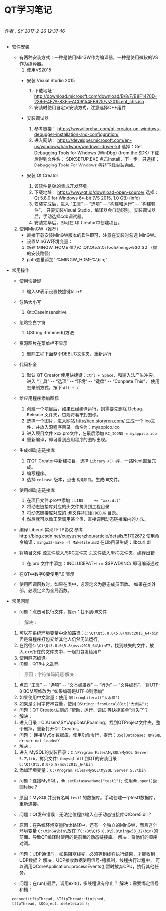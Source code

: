 # QT学习笔记

#
*作者：SY*
*2017-2-26 12:37:46*
##

+ 软件安装
	+ 有两种安装方式：一种是使用MinGW作为编译器，一种是使用微软的VS作为编译器。
		1. 使用VS2015
		+ 安装 Visual Studio 2015
			1. 下载地址：
			http://download.microsoft.com/download/B/8/F/B8F1470D-2396-4E7A-83F5-AC09154EB925/vs2015.ent_chs.iso
			2. 安装时使用自定义安装方式，注意选择C++组件	
		+ 安装调试器
			1. 参考链接：
			https://www.librehat.com/qt-creator-on-windows-debugger-installation-and-configuration/
			2. 进入网站：
			https://developer.microsoft.com/en-us/windows/hardware/windows-driver-kit
			选择：Get Debugging Tools for Windows (WinDbg) (from the SDK)
			下载后得到文件名：	SDKSETUP.EXE
			点击Install，下一步。只选择：Debugging Tools For Windows 等待下载安装完成。

		+ 安装 Qt Creator
			1. 该软件是Qt的集成开发环境。
			2. 下载地址：
			https://www.qt.io/download-open-source/
			选择：Qt 5.8.0 for Windows 64-bit (VS 2015, 1.0 GB)    (info)
			3. 安装完成后，进入 “工具” -- “选项” -- “构建和运行” -- “构建套件”，
			只要安装Visual Studio，编译器会自动识别。安装调试器后，手动选择cdb调试器。
			4. 安装完毕后，即可在 Qt Creator中创建项目。

	2. 使用MinGW（推荐）
		+ 直接下载安装MinGW版本的软件即可，注意在安装时勾选 MinGW。
		+ 设置MinGW环境变量： 
		1. 新建 MINGW_HOME 值为C:\Qt\Qt5.8.0\Tools\mingw530_32 （你的安装路径）
		2. path变量添加“;%MINGW_HOME%\bin;"
	
+ 常用操作
	+ 使用快捷键
		1. 输入`&F`表示设置快捷键`Alt+F`
	
	+ 忽略大小写
		1. Qt::CaseInsensitive
	
	+ 忽略空白字符
		1. QString::trimmed()方法

	+ 资源图片在菜单栏不显示
		1. 删除工程下面整个DEBUG文件夹，重新运行

	+ 代码补全
		1. 默认 QT Creator 使用快捷键：`Ctrl + Space`，和输入法产生冲突。
		进入 “工具” -- “选项” -- “环境” -- “键盘” -- “Conplete This”，
		使用宏录制方式，按下 `Alt + /`

	+ 给应用程序添加图标
		1. 创建一个项目后，如果已经编译运行，则需要先删除 Debug、Release 文件夹，否则将看不到图标。
		2. 选择一个图片，进入网站 http://ico.storyren.com/ 生成一个.ico文件，并放入源程序目录。命名为：myappico.ico
		3. 进入项目文件 xxx.pro文件，在最后添加 `RC_ICONS = myappico.ico`
		4. 重新编译，即可看到应用程序的图标出现。

	+ 生成dll动态链接库
		1. 在QT Creator中新建项目，选择 `Library`->`C++库`，一路Next直至完成。
		2. 编写程序。
		3. 选择 `release` 版本，点击 `构建项目`。生成dll文件。

	+ 使用dll动态链接库 
		1. 在项目文件.pro中添加：`LIBS     += "xxx.dll"`
		2. 将动态链接库对应的头文件拷贝到工程目录
		3. 将动态链接库对应的.dll文件拷贝到 `DEBUG` 目录。
		4. 然后就可以像正常调用某个类，直接调用动态链接库内的方法。

	+ 编译 Libcurl 实现TFTP协议
		参考 http://blog.csdn.net/xueyushenzhou/article/details/51702672
		使用命令编译：`mingw32-make -f Makefile.m32`
		在Lib目录生成：libcurl.dll

	+ 将项目文件 源文件放入/SRC文件夹 头文件放入/INC文件夹，编译出错
		1. 在.pro 文件中添加：INCLUDEPATH += $$PWD/INC/ 即可编译通过

	+ 在QT中数字0要使用'\0'表示

	+ 使用回调函数时，如果在类中，必须定义为静态成员函数。
	如果在类外部，必须定义为全局函数。	

+ 常见问题

	+ 问题：点击可执行文件，提示：找不到dll文件
	> 解决：
	1. 可以在系统环境变量中添加路径：`C:\Qt\Qt5.8.0\5.8\msvc2015_64\bin`
	但是将程序打包交给其他人仍然无法运行。
	2. 在路径`C:\Qt\Qt5.8.0\5.8\msvc2015_64\bin`中，找到缺失的文件，放入.exe所在的文件夹中，一起打包发给用户
	3. 使用静态编译。
	
	+ 问题：QT5中文乱码
	> 原因：字符编码问题
	> 解决：
	1. 点击 “工具” -- “选项” -- “文本编辑器” -- “行为” -- “文件编码”，
	将UTF-8 BOM项修改为 “如果编码是UTF-8则添加”
	2. 如果使用中文常量：使用 `QStringLiteral("大水猫")`
	3. 如果是引用字符串变量，使用 `QString::fromLocal8Bit("大水猫");`

	+ 问题：QT Creator左侧的 “帮助、运行、调试 等快捷菜单”消失了？
	+ 解决：
	1. 进入目录：C:\Users\SY\AppData\Roaming，找到QTProject文件夹，整个删掉，重新打开QT Creator。

	+ 问题： 连接MySql数据库，使用Qt命令行，提示：`QSqlDatabase: QMYSQL driver not loaded`?
	+ 解决：
	1. 进入 MySQL的安装目录：`C:\Program Files\MySQL\MySQL Server 5.7\lib`，拷贝文件`libmysql.dll`
	到QT的安装目录：`C:\Qt\Qt5.8.0\5.8\msvc2015_64\bin`
	2. 添加环境变量：`C:\Program Files\MySQL\MySQL Server 5.7\bin`

	+ 问题：连接MySQL，`db.setDatabaseName("test1");` 使用`db.open()`返回false？
	+ 原因：MySQL并没有名叫 `test1` 的数据库。手动创建一个test1数据库，重新连接。

	+ 问题：Qt发布错误：无法定位程序输入点于动态链接库QtCore5.dll？
	+ 原因：在系统环境变量Path路径中，还有一个独立的MinGW，而且这个 
	环境变量 `C:\MinGW\bin\`放在了`C:\Qt\Qt5.8.0\5.8\mingw53_32\bin\`的前面。导致QT编译时使用的是前面的动态链接库。
	解决：将他们的顺序对调。

	+ 问题：UDP通讯时，如果阻塞线程，必须等到线程执行结束，才能收到UDP数据？
	解决：UDP接收数据使用信号-槽机制，线程执行过程中，
	可以调用QCoreApplication::processEvents();暂时放弃CPU，执行其他任务。

	+ 问题：在run()最后，调用exit()，多线程没有停止？
	解决：需要绑定信号和槽： 
	```C	
	connect(tftpThread, &TftpThread::finished,
    tftpThread, &QObject::deleteLater);
	```
